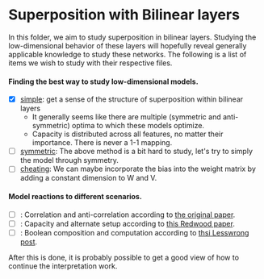 # Superposition with Bilinear layers

In this folder, we aim to study superposition in bilinear layers. Studying the low-dimensional behavior of these layers will hopefully reveal generally applicable knowledge to study these networks. The following is a list of items we wish to study with their respective files.

#### Finding the best way to study low-dimensional models.
- [x] [simple](./simple.py): get a sense of the structure of superposition within bilinear layers
  - It generally seems like there are multiple (symmetric and anti-symmetric) optima to which these models optimize.
  - Capacity is distributed across all features, no matter their importance. There is never a 1-1 mapping.
- [ ] [symmetric](./symmetric.py): The above method is a bit hard to study, let's try to simply the model through symmetry.
- [ ] [cheating](./cheating.py): We can maybe incorporate the bias into the weight matrix by adding a constant dimension to W and V.

#### Model reactions to different scenarios.
- [ ] : Correlation and anti-correlation according to [the original paper](https://transformer-circuits.pub/2022/toy_model/index.html).
- [ ] : Capacity and alternate setup according to [this Redwood paper](https://arxiv.org/abs/2210.01892).
- [ ] : Boolean composition and computation according to [thsi Lesswrong post](https://www.lesswrong.com/posts/2roZtSr5TGmLjXMnT/toward-a-mathematical-framework-for-computation-in).

After this is done, it is probably possible to get a good view of how to continue the interpretation work.
